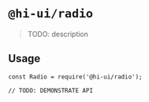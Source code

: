 # `@hi-ui/radio`

> TODO: description

## Usage

```
const Radio = require('@hi-ui/radio');

// TODO: DEMONSTRATE API
```
